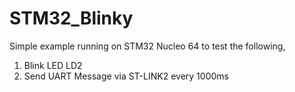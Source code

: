 # STM32_Blinky

Simple example running on STM32 Nucleo 64 to test the following,

1. Blink LED LD2
2. Send UART Message via ST-LINK2 every 1000ms
